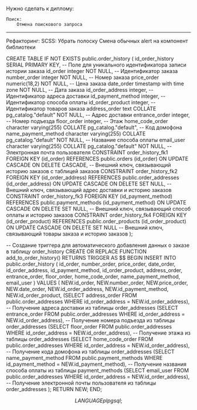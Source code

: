 Нужно сделать к диплому:

    Поиск:
        Отмена поискового запроса
        
---

Рефакторинг:
SCSS:
Убрать полоску 
Смена обычных alert на компонент библиотеки









CREATE TABLE IF NOT EXISTS public.order_history
(
id_order_history SERIAL PRIMARY KEY, -- Поле для уникального идентификатора записи истории заказа
id_order integer NOT NULL, -- Идентификатор заказа
number_order integer NOT NULL, -- Номер заказа
price_order numeric(18,2) NOT NULL, -- Цена заказа
date_order timestamp with time zone NOT NULL, -- Дата заказа
id_order_address integer, -- Идентификатор адреса доставки
id_payment_method integer, -- Идентификатор способа оплаты
id_order_product integer, --Идентификатор товаров заказа
address_order text COLLATE pg_catalog."default" NOT NULL, -- Адрес доставки
entrance_order integer, -- Номер подъезда
floor_order integer, -- Этаж
home_code_order character varying(255) COLLATE pg_catalog."default", -- Код домофона
name_payment_method character varying(255) COLLATE pg_catalog."default" NOT NULL, -- Название способа оплаты
email_user character varying(255) COLLATE pg_catalog."default" NOT NULL, -- Электронная почта пользователя
CONSTRAINT order_history_fk1 FOREIGN KEY (id_order) REFERENCES public.orders (id_order) ON UPDATE CASCADE ON DELETE CASCADE, -- Внешний ключ, связывающий историю заказов с таблицей заказов
CONSTRAINT order_history_fk2 FOREIGN KEY (id_order_address) REFERENCES public.order_addresses (id_order_address) ON UPDATE CASCADE ON DELETE SET NULL, -- Внешний ключ, связывающий адрес доставки и историю заказов
CONSTRAINT order_history_fk3 FOREIGN KEY (id_payment_method) REFERENCES public.payment_methods (id_payment_method) ON UPDATE CASCADE ON DELETE SET NULL, -- Внешний ключ, связывающий способ оплаты и историю заказов
CONSTRAINT order_history_fk4 FOREIGN KEY (id_order_product) REFERENCES public.order_products (id_order_product) ON UPDATE CASCADE ON DELETE SET NULL -- Внешний ключ, связывающий товары заказа и историю заказов
);

-- Создание триггера для автоматического добавления данных о заказе в таблицу order_history
CREATE OR REPLACE FUNCTION add_to_order_history()
RETURNS TRIGGER AS $$
BEGIN
INSERT INTO public.order_history (
id_order,
number_order,
price_order,
date_order,
id_order_address,
id_payment_method,
id_order_product,
address_order,
entrance_order,
floor_order,
home_code_order,
name_payment_method,
email_user
) VALUES (
NEW.id_order,
NEW.number_order,
NEW.price_order,
NEW.date_order,
NEW.id_order_address,
NEW.id_payment_method,
NEW.id_order_product,
(SELECT address_order FROM public.order_addresses WHERE id_order_address = NEW.id_order_address), -- Получение адреса доставки из таблицы order_addresses
(SELECT entrance_order FROM public.order_addresses WHERE id_order_address = NEW.id_order_address), -- Получение номера подъезда из таблицы order_addresses
(SELECT floor_order FROM public.order_addresses WHERE id_order_address = NEW.id_order_address), -- Получение этажа из таблицы order_addresses
(SELECT home_code_order FROM public.order_addresses WHERE id_order_address = NEW.id_order_address), -- Получение кода домофона из таблицы order_addresses
(SELECT name_payment_method FROM public.payment_methods WHERE id_payment_method = NEW.id_payment_method), -- Получение названия способа оплаты из таблицы payment_methods
(SELECT email_user FROM public.order_addresses WHERE id_order_address = NEW.id_order_address), -- Получение электронной почты пользователя из таблицы order_addresses
);
RETURN NEW;
END;

$$
LANGUAGE plpgsql;
$$

